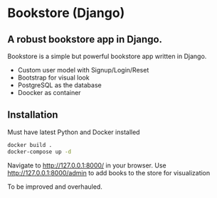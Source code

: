 # Bookstore (Django)
## A robust bookstore app in Django.

Bookstore is a simple but powerful bookstore app written in Django.

- Custom user model with Signup/Login/Reset
- Bootstrap for visual look
- PostgreSQL as the database
- Doocker as container

## Installation

Must have latest Python and Docker installed

```sh
docker build .
docker-compose up -d
```
Navigate to http://127.0.0.1:8000/ in your browser.
Use http://127.0.0.1:8000/admin to add books to the store for visualization

To be improved and overhauled.